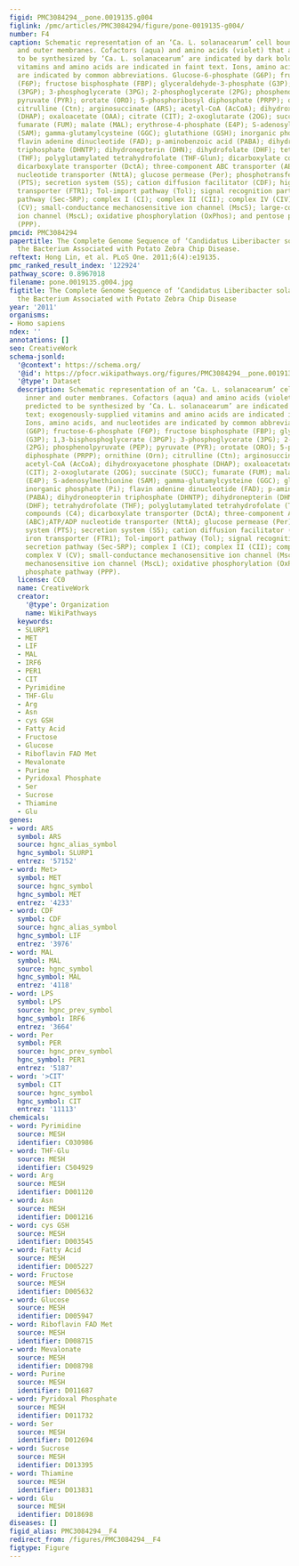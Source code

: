 ```yaml
---
figid: PMC3084294__pone.0019135.g004
figlink: /pmc/articles/PMC3084294/figure/pone-0019135-g004/
number: F4
caption: Schematic representation of an ‘Ca. L. solanacearum’ cell bounded by inner
  and outer membranes. Cofactors (aqua) and amino acids (violet) that are predicted
  to be synthesized by ‘Ca. L. solanacearum’ are indicated by dark bold text; exogenously-supplied
  vitamins and amino acids are indicated in faint text. Ions, amino acids, and nucleotides
  are indicated by common abbreviations. Glucose-6-phosphate (G6P); fructose-6-phosphate
  (F6P); fructose bisphosphate (FBP); glyceraldehyde-3-phosphate (G3P); 1,3-bisphosphoglycerate
  (3PGP); 3-phosphoglycerate (3PG); 2-phosphoglycerate (2PG); phosphenolpyruvate (PEP);
  pyruvate (PYR); orotate (ORO); 5-phosphoribosyl diphosphate (PRPP); ornithine (Orn);
  citrulline (Ctn); arginosuccinate (ARS); acetyl-CoA (AcCoA); dihydroxyacetone phosphate
  (DHAP); oxaloacetate (OAA); citrate (CIT); 2-oxoglutarate (2OG); succinate (SUCC);
  fumarate (FUM); malate (MAL); erythrose-4-phosphate (E4P); S-adenosylmethionine
  (SAM); gamma-glutamylcysteine (GGC); glutathione (GSH); inorganic phosphate (Pi);
  flavin adenine dinucleotide (FAD); p-aminobenzoic acid (PABA); dihydroneopterin
  triphosphate (DHNTP); dihydronepterin (DHN); dihydrofolate (DHF); tetrahydrofolate
  (THF); polyglutamylated tetrahydrofolate (THF-Glun); dicarboxylate compounds (C4);
  dicarboxylate transporter (DctA); three-component ABC transporter (ABC);ATP/ADP
  nucleotide transporter (NttA); glucose permease (Per); phosphotransferase system
  (PTS); secretion system (SS); cation diffusion facilitator (CDF); high-afinity iron
  transporter (FTR1); Tol-import pathway (Tol); signal recognition particle secretion
  pathway (Sec-SRP); complex I (CI); complex II (CII); complex IV (CIV); complex V
  (CV); small-conductance mechanosensitive ion channel (MscS); large-conductance mechanosensitive
  ion channel (MscL); oxidative phosphorylation (OxPhos); and pentose phosphate pathway
  (PPP).
pmcid: PMC3084294
papertitle: The Complete Genome Sequence of ‘Candidatus Liberibacter solanacearum’,
  the Bacterium Associated with Potato Zebra Chip Disease.
reftext: Hong Lin, et al. PLoS One. 2011;6(4):e19135.
pmc_ranked_result_index: '122924'
pathway_score: 0.8967018
filename: pone.0019135.g004.jpg
figtitle: The Complete Genome Sequence of ‘Candidatus Liberibacter solanacearum’,
  the Bacterium Associated with Potato Zebra Chip Disease
year: '2011'
organisms:
- Homo sapiens
ndex: ''
annotations: []
seo: CreativeWork
schema-jsonld:
  '@context': https://schema.org/
  '@id': https://pfocr.wikipathways.org/figures/PMC3084294__pone.0019135.g004.html
  '@type': Dataset
  description: Schematic representation of an ‘Ca. L. solanacearum’ cell bounded by
    inner and outer membranes. Cofactors (aqua) and amino acids (violet) that are
    predicted to be synthesized by ‘Ca. L. solanacearum’ are indicated by dark bold
    text; exogenously-supplied vitamins and amino acids are indicated in faint text.
    Ions, amino acids, and nucleotides are indicated by common abbreviations. Glucose-6-phosphate
    (G6P); fructose-6-phosphate (F6P); fructose bisphosphate (FBP); glyceraldehyde-3-phosphate
    (G3P); 1,3-bisphosphoglycerate (3PGP); 3-phosphoglycerate (3PG); 2-phosphoglycerate
    (2PG); phosphenolpyruvate (PEP); pyruvate (PYR); orotate (ORO); 5-phosphoribosyl
    diphosphate (PRPP); ornithine (Orn); citrulline (Ctn); arginosuccinate (ARS);
    acetyl-CoA (AcCoA); dihydroxyacetone phosphate (DHAP); oxaloacetate (OAA); citrate
    (CIT); 2-oxoglutarate (2OG); succinate (SUCC); fumarate (FUM); malate (MAL); erythrose-4-phosphate
    (E4P); S-adenosylmethionine (SAM); gamma-glutamylcysteine (GGC); glutathione (GSH);
    inorganic phosphate (Pi); flavin adenine dinucleotide (FAD); p-aminobenzoic acid
    (PABA); dihydroneopterin triphosphate (DHNTP); dihydronepterin (DHN); dihydrofolate
    (DHF); tetrahydrofolate (THF); polyglutamylated tetrahydrofolate (THF-Glun); dicarboxylate
    compounds (C4); dicarboxylate transporter (DctA); three-component ABC transporter
    (ABC);ATP/ADP nucleotide transporter (NttA); glucose permease (Per); phosphotransferase
    system (PTS); secretion system (SS); cation diffusion facilitator (CDF); high-afinity
    iron transporter (FTR1); Tol-import pathway (Tol); signal recognition particle
    secretion pathway (Sec-SRP); complex I (CI); complex II (CII); complex IV (CIV);
    complex V (CV); small-conductance mechanosensitive ion channel (MscS); large-conductance
    mechanosensitive ion channel (MscL); oxidative phosphorylation (OxPhos); and pentose
    phosphate pathway (PPP).
  license: CC0
  name: CreativeWork
  creator:
    '@type': Organization
    name: WikiPathways
  keywords:
  - SLURP1
  - MET
  - LIF
  - MAL
  - IRF6
  - PER1
  - CIT
  - Pyrimidine
  - THF-Glu
  - Arg
  - Asn
  - cys GSH
  - Fatty Acid
  - Fructose
  - Glucose
  - Riboflavin FAD Met
  - Mevalonate
  - Purine
  - Pyridoxal Phosphate
  - Ser
  - Sucrose
  - Thiamine
  - Glu
genes:
- word: ARS
  symbol: ARS
  source: hgnc_alias_symbol
  hgnc_symbol: SLURP1
  entrez: '57152'
- word: Met>
  symbol: MET
  source: hgnc_symbol
  hgnc_symbol: MET
  entrez: '4233'
- word: CDF
  symbol: CDF
  source: hgnc_alias_symbol
  hgnc_symbol: LIF
  entrez: '3976'
- word: MAL
  symbol: MAL
  source: hgnc_symbol
  hgnc_symbol: MAL
  entrez: '4118'
- word: LPS
  symbol: LPS
  source: hgnc_prev_symbol
  hgnc_symbol: IRF6
  entrez: '3664'
- word: Per
  symbol: PER
  source: hgnc_prev_symbol
  hgnc_symbol: PER1
  entrez: '5187'
- word: '>CIT'
  symbol: CIT
  source: hgnc_symbol
  hgnc_symbol: CIT
  entrez: '11113'
chemicals:
- word: Pyrimidine
  source: MESH
  identifier: C030986
- word: THF-Glu
  source: MESH
  identifier: C504929
- word: Arg
  source: MESH
  identifier: D001120
- word: Asn
  source: MESH
  identifier: D001216
- word: cys GSH
  source: MESH
  identifier: D003545
- word: Fatty Acid
  source: MESH
  identifier: D005227
- word: Fructose
  source: MESH
  identifier: D005632
- word: Glucose
  source: MESH
  identifier: D005947
- word: Riboflavin FAD Met
  source: MESH
  identifier: D008715
- word: Mevalonate
  source: MESH
  identifier: D008798
- word: Purine
  source: MESH
  identifier: D011687
- word: Pyridoxal Phosphate
  source: MESH
  identifier: D011732
- word: Ser
  source: MESH
  identifier: D012694
- word: Sucrose
  source: MESH
  identifier: D013395
- word: Thiamine
  source: MESH
  identifier: D013831
- word: Glu
  source: MESH
  identifier: D018698
diseases: []
figid_alias: PMC3084294__F4
redirect_from: /figures/PMC3084294__F4
figtype: Figure
---
```


